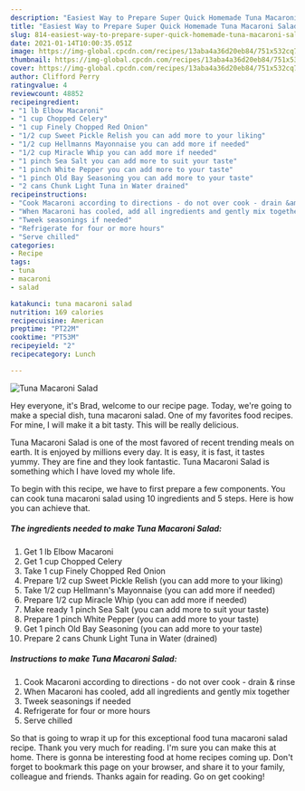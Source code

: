 ```yaml
---
description: "Easiest Way to Prepare Super Quick Homemade Tuna Macaroni Salad"
title: "Easiest Way to Prepare Super Quick Homemade Tuna Macaroni Salad"
slug: 814-easiest-way-to-prepare-super-quick-homemade-tuna-macaroni-salad
date: 2021-01-14T10:00:35.051Z
image: https://img-global.cpcdn.com/recipes/13aba4a36d20eb84/751x532cq70/tuna-macaroni-salad-recipe-main-photo.jpg
thumbnail: https://img-global.cpcdn.com/recipes/13aba4a36d20eb84/751x532cq70/tuna-macaroni-salad-recipe-main-photo.jpg
cover: https://img-global.cpcdn.com/recipes/13aba4a36d20eb84/751x532cq70/tuna-macaroni-salad-recipe-main-photo.jpg
author: Clifford Perry
ratingvalue: 4
reviewcount: 48852
recipeingredient:
- "1 lb Elbow Macaroni"
- "1 cup Chopped Celery"
- "1 cup Finely Chopped Red Onion"
- "1/2 cup Sweet Pickle Relish you can add more to your liking"
- "1/2 cup Hellmanns Mayonnaise you can add more if needed"
- "1/2 cup Miracle Whip you can add more if needed"
- "1 pinch Sea Salt you can add more to suit your taste"
- "1 pinch White Pepper you can add more to your taste"
- "1 pinch Old Bay Seasoning you can add more to your taste"
- "2 cans Chunk Light Tuna in Water drained"
recipeinstructions:
- "Cook Macaroni according to directions - do not over cook - drain &amp; rinse"
- "When Macaroni has cooled, add all ingredients and gently mix together"
- "Tweek seasonings if needed"
- "Refrigerate for four or more hours"
- "Serve chilled"
categories:
- Recipe
tags:
- tuna
- macaroni
- salad

katakunci: tuna macaroni salad 
nutrition: 169 calories
recipecuisine: American
preptime: "PT22M"
cooktime: "PT53M"
recipeyield: "2"
recipecategory: Lunch

---
```



![Tuna Macaroni Salad](https://img-global.cpcdn.com/recipes/13aba4a36d20eb84/751x532cq70/tuna-macaroni-salad-recipe-main-photo.jpg)

Hey everyone, it's Brad, welcome to our recipe page. Today, we're going to make a special dish, tuna macaroni salad. One of my favorites food recipes. For mine, I will make it a bit tasty. This will be really delicious.

Tuna Macaroni Salad is one of the most favored of recent trending meals on earth. It is enjoyed by millions every day. It is easy, it is fast, it tastes yummy. They are fine and they look fantastic. Tuna Macaroni Salad is something which I have loved my whole life.




To begin with this recipe, we have to first prepare a few components. You can cook tuna macaroni salad using 10 ingredients and 5 steps. Here is how you can achieve that.

<!--inarticleads1-->

##### The ingredients needed to make Tuna Macaroni Salad:

1. Get 1 lb Elbow Macaroni
1. Get 1 cup Chopped Celery
1. Take 1 cup Finely Chopped Red Onion
1. Prepare 1/2 cup Sweet Pickle Relish (you can add more to your liking)
1. Take 1/2 cup Hellmann&#39;s Mayonnaise (you can add more if needed)
1. Prepare 1/2 cup Miracle Whip (you can add more if needed)
1. Make ready 1 pinch Sea Salt (you can add more to suit your taste)
1. Prepare 1 pinch White Pepper (you can add more to your taste)
1. Get 1 pinch Old Bay Seasoning (you can add more to your taste)
1. Prepare 2 cans Chunk Light Tuna in Water (drained)




<!--inarticleads2-->

##### Instructions to make Tuna Macaroni Salad:

1. Cook Macaroni according to directions - do not over cook - drain &amp; rinse
1. When Macaroni has cooled, add all ingredients and gently mix together
1. Tweek seasonings if needed
1. Refrigerate for four or more hours
1. Serve chilled




So that is going to wrap it up for this exceptional food tuna macaroni salad recipe. Thank you very much for reading. I'm sure you can make this at home. There is gonna be interesting food at home recipes coming up. Don't forget to bookmark this page on your browser, and share it to your family, colleague and friends. Thanks again for reading. Go on get cooking!

